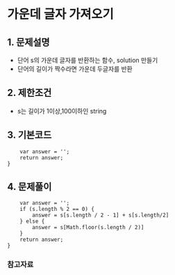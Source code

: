 # 가운데 글자 가져오기

## 1. 문제설명
 + 단어 s의 가운데 글자를 반환하는 함수, solution 만들기
 + 단어의 길이가 짝수라면 가운데 두글자를 반환
  
## 2. 제한조건
 + s는 길이가 1이상,100이하인 string
  
## 3. 기본코드
```function solution(s) {
    var answer = '';
    return answer;
}
```

## 4. 문제풀이
```function solution(s) {
    var answer = '';
    if (s.length % 2 == 0) {
        answer = s[s.length / 2 - 1] + s[s.length/2] 
    } else {
        answer = s[Math.floor(s.length / 2)]
    }
    return answer;
}
```

### 참고자료
